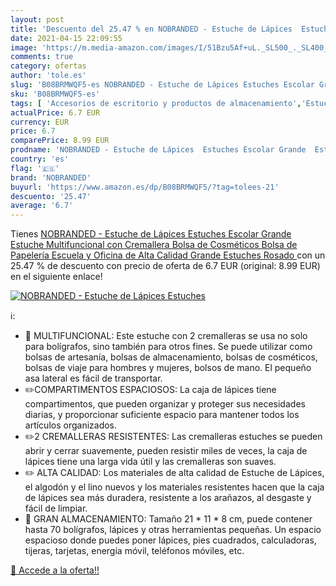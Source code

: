 ```yaml
---
layout: post
title: 'Descuento del 25.47 % en NOBRANDED - Estuche de Lápices  Estuches'
date: 2021-04-15 22:09:55
image: 'https://m.media-amazon.com/images/I/51Bzu5Af+uL._SL500_._SL400_.jpg'
comments: true
category: ofertas
author: 'tole.es'
slug: 'B08BRMWQF5-es NOBRANDED - Estuche de Lápices Estuches Escolar Grande...'
sku: 'B08BRMWQF5-es'
tags: [ 'Accesorios de escritorio y productos de almacenamiento','Estuches escolares','Material de oficina','Materiales, organizadores y dispensadores de escritorio','Oficina y papelería','escolar','lápices','nobranded', ]
actualPrice: 6.7 EUR
currency: EUR
price: 6.7
comparePrice: 8.99 EUR
prodname: 'NOBRANDED - Estuche de Lápices  Estuches Escolar Grande  Estuche Multifuncional con Cremallera  Bolsa de Cosméticos  Bolsa de Papelería  Escuela y Oficina de Alta Calidad Grande Estuches  Rosado '
country: 'es'
flag: '🇪🇸'
brand: 'NOBRANDED'
buyurl: 'https://www.amazon.es/dp/B08BRMWQF5/?tag=tolees-21'
descuento: '25.47'
average: '6.7'
---
```


Tienes [NOBRANDED - Estuche de Lápices  Estuches Escolar Grande  Estuche Multifuncional con Cremallera  Bolsa de Cosméticos  Bolsa de Papelería  Escuela y Oficina de Alta Calidad Grande Estuches  Rosado ](https://www.amazon.es/dp/B08BRMWQF5/?tag=tolees-21) con un 25.47 % de descuento con precio de oferta de 6.7 EUR (original: 8.99 EUR) en el siguiente enlace!

[![NOBRANDED - Estuche de Lápices  Estuches](https://m.media-amazon.com/images/I/51Bzu5Af+uL._SL500_._SL400_.jpg)](https://www.amazon.es/dp/B08BRMWQF5/?tag=tolees-21)

ℹ️:

- 💼 MULTIFUNCIONAL: Este estuche con 2 cremalleras se usa no solo para bolígrafos, sino también para otros fines. Se puede utilizar como bolsas de artesanía, bolsas de almacenamiento, bolsas de cosméticos, bolsas de viaje para hombres y mujeres, bolsos de mano. El pequeño asa lateral es fácil de transportar.
- ✏️COMPARTIMENTOS ESPACIOSOS: La caja de lápices tiene compartimentos, que pueden organizar y proteger sus necesidades diarias, y proporcionar suficiente espacio para mantener todos los artículos organizados.
- ✏️2 CREMALLERAS RESISTENTES: Las cremalleras estuches se pueden abrir y cerrar suavemente, pueden resistir miles de veces, la caja de lápices tiene una larga vida útil y las cremalleras son suaves.
- ✏️ ALTA CALIDAD: Los materiales de alta calidad de Estuche de Lápices, el algodón y el lino nuevos y los materiales resistentes hacen que la caja de lápices sea más duradera, resistente a los arañazos, al desgaste y fácil de limpiar.
- 💼 GRAN ALMACENAMIENTO: Tamaño 21 * 11 * 8 cm, puede contener hasta 70 bolígrafos, lápices y otras herramientas pequeñas. Un espacio espacioso donde puedes poner lápices, pies cuadrados, calculadoras, tijeras, tarjetas, energía móvil, teléfonos móviles, etc.

[🛒 Accede a la oferta!!](https://www.amazon.es/dp/B08BRMWQF5/?tag=tolees-21)
